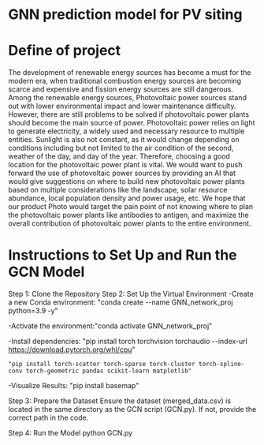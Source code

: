# GNN prediction model for PV siting

# Define of project
The development of renewable energy sources has become a must for the modern era, when traditional combustion energy sources are becoming scarce and expensive and fission energy sources are still dangerous.
 Among the renewable energy sources, Photovoltaic power sources stand out with lower environmental impact and lower maintenance difficulty. However, there are still problems to be solved if photovoltaic power
 plants should become the main source of power. Photovoltaic power relies on light to generate electricity, a widely used and necessary resource to multiple entities. Sunlight is also not constant, as it would
 change depending on conditions including but not limited to the air condition of the second, weather of the day, and day of the year. Therefore, choosing a good location for the photovoltaic power plant is
 vital. We would want to push forward the use of photovoltaic power sources by providing an AI that would give suggestions on where to build new photovoltaic power plants based on multiple considerations like
 the landscape, solar resource abundance, local population density and power usage, etc. We hope that our product Photo would target the pain point of not knowing where to plan the photovoltaic power plants like
 antibodies to antigen, and maximize the overall contribution of photovoltaic power plants to the entire environment.


# Instructions to Set Up and Run the GCN Model
Step 1: Clone the Repository
Step 2: Set Up the Virtual Environment
  -Create a new Conda environment: "conda create --name GNN_network_proj python=3.9 -y"
  
  -Activate the environment:"conda activate GNN_network_proj"
  
  -Install dependencies:
    "pip install torch torchvision torchaudio --index-url https://download.pytorch.org/whl/cpu"

    "pip install torch-scatter torch-sparse torch-cluster torch-spline-conv torch-geometric pandas scikit-learn matplotlib"

   -Visualize Results:
    "pip install basemap"


Step 3: Prepare the Dataset
    Ensure the dataset (merged_data.csv) is located in the same directory as the GCN script (GCN.py). If not, provide the correct path in the code.

Step 4:  Run the Model
    python GCN.py


